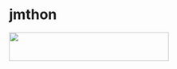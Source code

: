 # jmthon

<p align="left"><a href="https://heroku.com/deploy?template=https://github.com/ka2tbxxz/musi"> <img src="https://img.shields.io/badge/Deploy%20To%20Heroku-purple?style=for-the-badge&logo=heroku" width="320" height="58.45"/></a></p>
